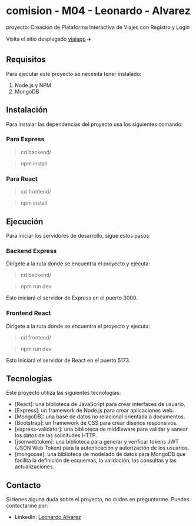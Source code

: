# comision - M04 - Leonardo - Alvarez

proyecto: Creación de Plataforma Interactiva de Viajes con Registro y Login

Visita el sitio desplegado [viajapp](https://viajaapp-front.onrender.com/) :airplane:

## Requisitos

Para ejecutar este proyecto se necesita tener instalado:

1. Node.js y NPM
2. MongoDB

## Instalación

Para instalar las dependencias del proyecto usa los siguientes comando:

### Para Express

> cd backend/

> npm install

### Para React

> cd frontend/

> npm install

## Ejecución

Para iniciar los servidores de desarrollo, sigue estos pasos:

### Backend Express

Dirígete a la ruta donde se encuentra el proyecto y ejecuta:

> cd backend/

> npm run dev

Esto iniciará el servidor de Express en el puerto 3000.

### Frontend React

Dirígete a la ruta donde se encuentra el proyecto y ejecuta:

> cd frontend/

> npm run dev

Esto iniciará el servidor de React en el puerto 5173.

## Tecnologías

Este proyecto utiliza las siguientes tecnologías:

- [React]: una biblioteca de JavaScript para crear interfaces de usuario.
- [Express]: un framework de Node.js para crear aplicaciones web.
- [MongoDB]: una base de datos no relacional orientada a documentos.
- [Bootstrap]: un framework de CSS para crear diseños responsivos.
- [express-validator]: una biblioteca de middleware para validar y sanear los datos de las solicitudes HTTP.
- [jsonwebtoken]: una biblioteca para generar y verificar tokens JWT (JSON Web Token) para la autenticación y autorización de los usuarios.
- [mongoose]: una biblioteca de modelado de datos para MongoDB que facilita la definición de esquemas, la validación, las consultas y las actualizaciones.

## Contacto

Si tienes alguna duda sobre el proyecto, no dudes en preguntarme. Puedes contactarme por:

- LinkedIn: [Leonardo Alvarez](https://www.linkedin.com/in/leonardo-alvarez-2a58761a4)
